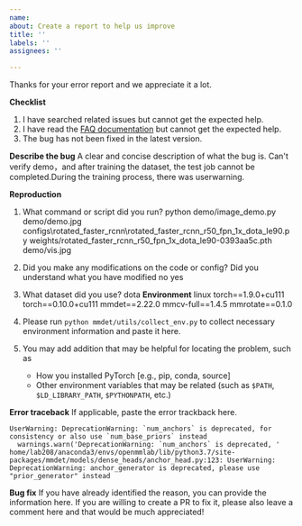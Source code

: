 ```yaml
---
name: 
about: Create a report to help us improve
title: ''
labels: ''
assignees: ''

---
```


Thanks for your error report and we appreciate it a lot.

**Checklist**

1. I have searched related issues but cannot get the expected help.
2. I have read the [FAQ documentation](https://mmdetection.readthedocs.io/en/latest/faq.html) but cannot get the expected help.
3. The bug has not been fixed in the latest version.

**Describe the bug**
A clear and concise description of what the bug is.
Can't verify demo，and after training the dataset, the test job cannot be completed.During the training process, there was userwarning.

**Reproduction**

1. What command or script did you run?
python demo/image_demo.py demo/demo.jpg configs\rotated_faster_rcnn\rotated_faster_rcnn_r50_fpn_1x_dota_le90.py weights/rotated_faster_rcnn_r50_fpn_1x_dota_le90-0393aa5c.pth demo/vis.jpg

2. Did you make any modifications on the code or config? Did you understand what you have modified
 no yes
4. What dataset did you use?
 dota
**Environment**
linux torch==1.9.0+cu111 torch==0.10.0+cu111 mmdet==2.22.0 mmcv-full==1.4.5 mmrotate==0.1.0
1. Please run `python mmdet/utils/collect_env.py` to collect necessary environment information and paste it here.
2. You may add addition that may be helpful for locating the problem, such as
    - How you installed PyTorch [e.g., pip, conda, source]
    - Other environment variables that may be related (such as `$PATH`, `$LD_LIBRARY_PATH`, `$PYTHONPATH`, etc.)

**Error traceback**
If applicable, paste the error trackback here.

```none
UserWarning: DeprecationWarning: `num_anchors` is deprecated, for consistency or also use `num_base_priors` instead
  warnings.warn('DeprecationWarning: `num_anchors` is deprecated, '
home/lab208/anaconda3/envs/openmmlab/lib/python3.7/site-packages/mmdet/models/dense_heads/anchor_head.py:123: UserWarning: DeprecationWarning: anchor_generator is deprecated, please use "prior_generator" instead
```

**Bug fix**
If you have already identified the reason, you can provide the information here. If you are willing to create a PR to fix it, please also leave a comment here and that would be much appreciated!
